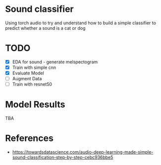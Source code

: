 # Sound classifier
Using torch audio to try and understand how to build a simple classifier to predict whether a sound is a cat or dog

# TODO
- [x] EDA for sound - generate melspectogram
- [x] Train with simple cnn
- [x] Evaluate Model
- [ ] Augment Data
- [ ] Train with resnet50

# Model Results
TBA

# References
- https://towardsdatascience.com/audio-deep-learning-made-simple-sound-classification-step-by-step-cebc936bbe5